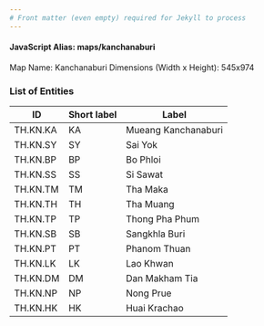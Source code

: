 ```yaml
---
# Front matter (even empty) required for Jekyll to process
---
```


#### JavaScript Alias: maps/kanchanaburi

Map Name: Kanchanaburi
Dimensions (Width x Height): 545x974

### List of Entities

| ID       | Short label | Label               |
| -------- | ----------- | ------------------- |
| TH.KN.KA | KA          | Mueang Kanchanaburi |
| TH.KN.SY | SY          | Sai Yok             |
| TH.KN.BP | BP          | Bo Phloi            |
| TH.KN.SS | SS          | Si Sawat            |
| TH.KN.TM | TM          | Tha Maka            |
| TH.KN.TH | TH          | Tha Muang           |
| TH.KN.TP | TP          | Thong Pha Phum      |
| TH.KN.SB | SB          | Sangkhla Buri       |
| TH.KN.PT | PT          | Phanom Thuan        |
| TH.KN.LK | LK          | Lao Khwan           |
| TH.KN.DM | DM          | Dan Makham Tia      |
| TH.KN.NP | NP          | Nong Prue           |
| TH.KN.HK | HK          | Huai Krachao        |
